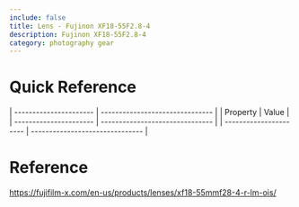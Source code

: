 ```yaml
---
include: false
title: Lens - Fujinon XF18-55F2.8-4 
description: Fujinon XF18-55F2.8-4
category: photography gear
---
```


# Quick Reference

| ---------------------- | ------------------------------- |
| Property               | Value                           |
| ---------------------- | ------------------------------- |
| ---------------------- | ------------------------------- |


# Reference
https://fujifilm-x.com/en-us/products/lenses/xf18-55mmf28-4-r-lm-ois/